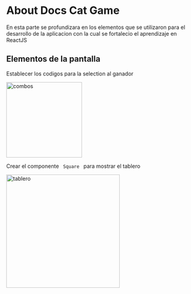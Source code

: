 # About Docs Cat Game

En esta parte se profundizara en los elementos que se utilizaron
para el desarrollo de la aplicacion con la cual se fortalecio 
el aprendizaje en ReactJS

## Elementos de la pantalla

<procedure title="elements screen" id="elements_screen">

<step>
<p> Establecer los codigos para la selection al ganador </p>
<img src="combos.png" alt="combos" border-effect="rounded" width="200" thumbnail="true"/>
</step>

<step>
<p> Crear el componente <code> Square </code> para mostrar el tablero </p>
<img src="tablero.png" alt="tablero" border-effect="rounded" width="300" thumbnail="true"/>
</step>

</procedure>


